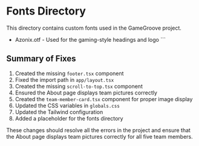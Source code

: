 # Fonts Directory

This directory contains custom fonts used in the GameGroove project.

- Azonix.otf - Used for the gaming-style headings and logo
\`\`\`

## Summary of Fixes

1. Created the missing `footer.tsx` component
2. Fixed the import path in `app/layout.tsx`
3. Created the missing `scroll-to-top.tsx` component
4. Ensured the About page displays team pictures correctly
5. Created the `team-member-card.tsx` component for proper image display
6. Updated the CSS variables in `globals.css`
7. Updated the Tailwind configuration
8. Added a placeholder for the fonts directory

These changes should resolve all the errors in the project and ensure that the About page displays team pictures correctly for all five team members.
